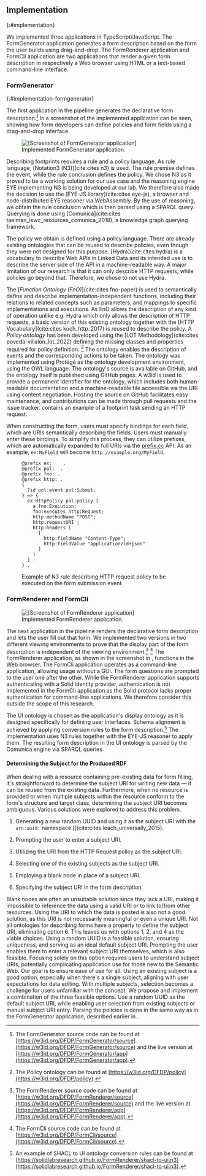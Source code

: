 ## Implementation
{:#implementation}

We implemented three applications in TypeScript/JavaScript.
The FormGenerator application generates a form description based on the form the user builds using drag-and-drop.
The FormRenderer application and FormCli application are two applications that render a given form description in respectively a Web browser using HTML or a text-based command-line interface.

### FormGenerator
{:#implementation-formgenerator}

The first application in the pipeline generates the declarative form description.[^ImplementationFormGenerator]
In [](#fig:FormGenerator) a screenshot of the implemented application can be seen, showing how form developers can define policies and form fields using a drag-and-drop interface.

[^ImplementationFormGenerator]: The FormGenerator source code can be found at [https://w3id.org/DFDP/FormGenerator/source](https://w3id.org/DFDP/FormGenerator/source) and the live version at [https://w3id.org/DFDP/FormGenerator/app](https://w3id.org/DFDP/FormGenerator/app).

<figure id="fig:FormGenerator" class="halfwidth">
 <img src="img/FormGenerator.png" alt="[Screenshot of FormGenerator application]" />
 <figcaption markdown="block">
 Implemented FormGenerator application.
 </figcaption>
 </figure>

Describing footprints requires a rule and a policy language.
As rule language, [Notation3 (N3)](cite:cites n3) is used.
The rule premise defines the event, while the rule conclusion defines the policy.
We chose N3 as it proved to be a working solution for our use case and the reasoning engine EYE implementing N3 is being developed at our lab.
We therefore also made the decision to use the [EYE-JS library](cite:cites eye-js), a browser and node-distributed EYE reasoner via WebAssembly.
By the use of reasoning, we obtain the rule conclusion which is then parsed using a SPARQL query.
Querying is done using [Comunica](cite:cites taelman_iswc_resources_comunica_2018), a knowledge graph querying framework.

The policy we obtain is defined using a policy language.
There are already existing ontologies that can be reused to describe policies, even though they were not designed for this purpose.
[Hydra](cite:cites hydra) is a vocabulary to describe Web APIs in Linked Data and its intended use is to describe the server side of the API in a machine-readable way.
A major limitation of our research is that it can only describe HTTP requests, while policies go beyond that.
Therefore, we chose to not use Hydra.

The [_Function Ontology (FnO)_](cite:cites fno-paper) is used to semantically define and describe implementation-independent functions, including their relations to related concepts such as parameters, and mappings to specific implementations and executions.
As FnO allows the description of any kind of operation unlike e.g. Hydra which only allows the description of HTTP requests, a basic version of this existing ontology together with the [HTTP Vocabulary](cite:cites koch_http_2017) is reused to describe the policy.
A *Policy ontology* has been developed using the [LOT Methodology](cite:cites poveda-villalon_lot_2022) defining the missing classes and properties required for policy definition. [^PolicyOntology]
The ontology enables the description of events and the corresponding actions to be taken.
The ontology was implemented using Protégé as the ontology development environment, using the OWL language.
The ontology's source is available on GitHub, and the ontology itself is published using GitHub pages. 
A w3id is used to provide a permanent identifier for the ontology, which includes both human-readable documentation and a machine-readable file accessible via the URI using content negotiation.
Hosting the source on GitHub facilitates easy maintenance, and contributions can be made through pull requests and the issue tracker.
[](#lst:n3-form-policies-example) contains an example of a footprint task sending an HTTP request.

[^PolicyOntology]: The Policy ontology can be found at [https://w3id.org/DFDP/policy](https://w3id.org/DFDP/policy).

When constructing the form, users must specify bindings for each field, which are URIs semantically describing the fields.
Users must manually enter these bindings. To simplify this process, they can utilize prefixes, which are automatically expanded to full URIs via the [prefix.cc](https://prefix.cc) API.
As an example, `ex:MyField` will become `http://example.org/MyField`.

<figure id="lst:n3-form-policies-example" class="listing halfwidth">
<pre><code>@prefix ex:   <http://example.org/> .
@prefix pol: <https://w3id.org/DFDP/policy#> .
@prefix fno: <https://w3id.org/function/ontology#>.
@prefix http: <http://www.w3.org/2011/http#>.
{
  ?id pol:event pol:Submit.
} => {
  ex:HttpPolicy pol:policy [
    a fno:Execution;
    fno:executes http:Request;
    http:methodName "POST";
    http:requestURI <https://httpbin.org/post>;
    http:headers (
      [
        http:fieldName "Content-Type";
        http:fieldValue "application/ld+json"
      ]
    )
  ] .
} .
</code></pre>
<figcaption markdown="block">
Example of N3 rule describing HTTP request policy to be executed on the form submission event.
</figcaption>
</figure>


### FormRenderer and FormCli

<figure id="fig:FormRenderer" class="halfwidth">
 <img src="img/FormRenderer.png" alt="[Screenshot of FormRenderer application]" />
 <figcaption markdown="block">
 Implemented FormRenderer application.
 </figcaption>
</figure>

The next application in the pipeline renders the declarative form description and lets the user fill out that form.
We implemented two versions in two different viewing environments to prove that the display part of the form description is independent of the viewing environment.[^ImplementationFormRenderer] [^ImplementationFormCli]
The FormRenderer application, as shown in the screenshot in [](#fig:FormRenderer), functions in the Web browser.
The FormCli application operates as a command-line application, allowing usage without a GUI.
The form questions are prompted to the user one after the other.
While the FormRenderer application supports authenticating with a Solid identity provider, authentication is not implemented in the FormCli application as the Solid protocol lacks proper authentication for command-line applications.
We therefore consider this outside the scope of this research.

[^ImplementationFormRenderer]: The FormRenderer source code can be found at [https://w3id.org/DFDP/FormRenderer/source](https://w3id.org/DFDP/FormRenderer/source) and the live version at [https://w3id.org/DFDP/FormRenderer/app](https://w3id.org/DFDP/FormRenderer/app).
[^ImplementationFormCli]: The FormCli source code can be found at [https://w3id.org/DFDP/FormCli/source](https://w3id.org/DFDP/FormCli/source).

The UI ontology is chosen as the application's display ontology as it is designed specifically for defining user interfaces.
Schema alignment is achieved by applying conversion rules to the form description.[^ConversionRulesExample]
The implementation uses N3 rules together with the EYE-JS reasoner to apply them.
The resulting form description in the UI ontology is parsed by the Comunica engine via SPARQL queries.

[^ConversionRulesExample]: An example of SHACL to UI ontology conversion rules can be found at [https://solidlabresearch.github.io/FormRenderer/shacl-to-ui.n3](https://solidlabresearch.github.io/FormRenderer/shacl-to-ui.n3).

#### Determining the Subject for the Produced RDF

When dealing with a resource containing pre-existing data for form filling, it's straightforward to determine the subject URI for writing new data — it can be reused from the existing data.
Furthermore, when no resource is provided or when multiple subjects within the resource conform to the form's structure and target class, determining the subject URI becomes ambiguous.
Various solutions were explored to address this problem.

1. Generating a new random UUID and using it as the subject URI with the `urn:uuid:` namespace [](cite:cites leach_universally_2015).

2. Prompting the user to enter a subject URI.

3. Utilizing the URI from the HTTP Request policy as the subject URI.

4. Selecting one of the existing subjects as the subject URI.

5. Employing a blank node in place of a subject URI.

6. Specifying the subject URI in the form description.

Blank nodes are often an unsuitable solution since they lack a URI, making it impossible to reference the data using a valid URI or to link to/from other resources.
Using the URI to which the data is posted is also not a good solution, as this URI is not necessarily meaningful or even a unique URI.
Not all ontologies for describing forms have a property to define the subject URI, eliminating option 6.
This leaves us with options 1, 2, and 4 as the viable choices.
Using a random UUID is a feasible solution, ensuring uniqueness, and serving as an ideal default subject URI.
Prompting the user enables them to enter a relevant subject URI themselves, which is also feasible.
Focusing solely on this option requires users to understand subject URIs, potentially complicating application use for those new to the Semantic Web. Our goal is to ensure ease of use for all.
Using an existing subject is a good option, especially when there's a single subject, aligning with user expectations for data editing.
With multiple subjects, selection becomes a challenge for users unfamiliar with the concept.
We propose and implement a combination of the three feasible options.
Use a random UUID as the default subject URI, while enabling user selection from existing subjects or manual subject URI entry.
Parsing the policies is done in the same way as in the FormGenerator application, described earlier in [](#implementation-formgenerator).
